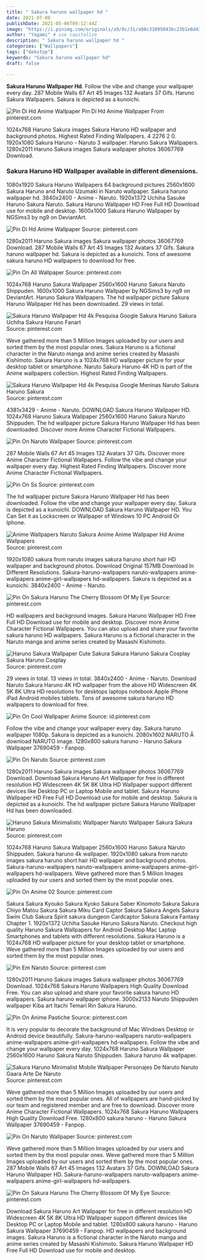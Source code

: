 ```yaml
---
title: " Sakura haruno wallpaper hd "
date: 2021-07-08
publishDate: 2021-05-06T09:12:44Z
image: "https://i.pinimg.com/originals/a9/8c/31/a98c31095043bc23b1e6d43d8048cf89.jpg"
author: "Yagami" # use capitalize
description: " Sakura haruno wallpaper hd "
categories: ["Wallpapers"]
tags: ["dekstop"]
keywords: "Sakura haruno wallpaper hd"
draft: false

---
```



**Sakura Haruno Wallpaper Hd**. Follow the vibe and change your wallpaper every day. 287 Mobile Walls 67 Art 45 Images 132 Avatars 37 Gifs. Haruno Sakura Wallpapers. Sakura is depicted as a kunoichi.

![Pin Di Hd Anime Wallpaper](https://i.pinimg.com/originals/23/ed/e0/23ede0f0ad93febd8550ce390884b446.png "Pin Di Hd Anime Wallpaper")
Pin Di Hd Anime Wallpaper From pinterest.com


1024x768 Haruno Sakura images Sakura Haruno HD wallpaper and background photos. Highest Rated Finding Wallpapers. 4 2276 2 0. 1920x1080 Sakura Haruno - Naruto 3 wallpaper. Haruno Sakura Wallpapers. 1280x2011 Haruno Sakura images Sakura wallpaper photos 36067769 Download.

### Sakura Haruno HD Wallpaper available in different dimensions.

1080x1920 Sakura Haruno Wallpapers 64 background pictures 2560x1600 Sakura Haruno and Naruto Uzumaki in Naruto wallpaper. Sakura haruno wallpaper hd. 3840x2400 - Anime - Naruto. 1920x1372 Uchiha Sasuke Haruno Sakura Naruto. Sakura Haruno Wallpaper HD Free Full HD Download use for mobile and desktop. 1600x1000 Sakura Haruno Wallpaper by NGSims3 by ng9 on DeviantArt.


![Pin Di Hd Anime Wallpaper](https://i.pinimg.com/originals/23/ed/e0/23ede0f0ad93febd8550ce390884b446.png "Pin Di Hd Anime Wallpaper")
Source: pinterest.com

1280x2011 Haruno Sakura images Sakura wallpaper photos 36067769 Download. 287 Mobile Walls 67 Art 45 Images 132 Avatars 37 Gifs. Sakura haruno wallpaper hd. Sakura is depicted as a kunoichi. Tons of awesome sakura haruno HD wallpapers to download for free.

![Pin On All Wallpaper](https://i.pinimg.com/originals/df/1b/bf/df1bbf32d4badd3d9aaf4a109d04bbc6.jpg "Pin On All Wallpaper")
Source: pinterest.com

1024x768 Haruno Sakura Wallpaper 2560x1600 Haruno Sakura Naruto Shippuden. 1600x1000 Sakura Haruno Wallpaper by NGSims3 by ng9 on DeviantArt. Haruno Sakura Wallpapers. The hd wallpaper picture Sakura Haruno Wallpaper Hd has been downloaded. 29 views in total.

![Sakura Haruno Wallpaper Hd 4k Pesquisa Google Sakura Haruno Sakura Uchiha Sakura Haruno Fanart](https://i.pinimg.com/originals/e9/4e/f4/e94ef4947d4dcc0c80a6e0284a5f5bff.png "Sakura Haruno Wallpaper Hd 4k Pesquisa Google Sakura Haruno Sakura Uchiha Sakura Haruno Fanart")
Source: pinterest.com

Weve gathered more than 5 Million Images uploaded by our users and sorted them by the most popular ones. Sakura Haruno is a fictional character in the Naruto manga and anime series created by Masashi Kishimoto. Sakura Haruno is a 1024x768 HD wallpaper picture for your desktop tablet or smartphone. Naruto Sakura Haruno 4K HD is part of the Anime wallpapers collection. Highest Rated Finding Wallpapers.

![Sakura Haruno Wallpaper Hd 4k Pesquisa Google Meninas Naruto Sakura Haruno Sakura](https://i.pinimg.com/originals/67/05/37/6705370e1677845a123836804e3e7f63.png "Sakura Haruno Wallpaper Hd 4k Pesquisa Google Meninas Naruto Sakura Haruno Sakura")
Source: pinterest.com

4381x3429 - Anime - Naruto. DOWNLOAD Sakura Haruno Wallpaper HD. 1024x768 Haruno Sakura Wallpaper 2560x1600 Haruno Sakura Naruto Shippuden. The hd wallpaper picture Sakura Haruno Wallpaper Hd has been downloaded. Discover more Anime Character Fictional Wallpapers.

![Pin On Naruto Wallpaper](https://i.pinimg.com/736x/fb/ed/d1/fbedd159c7bc26fe4714eb3f4cb01518.jpg "Pin On Naruto Wallpaper")
Source: pinterest.com

287 Mobile Walls 67 Art 45 Images 132 Avatars 37 Gifs. Discover more Anime Character Fictional Wallpapers. Follow the vibe and change your wallpaper every day. Highest Rated Finding Wallpapers. Discover more Anime Character Fictional Wallpapers.

![Pin On Ss](https://i.pinimg.com/originals/4a/48/48/4a48482e9ee1377ec1a052c4cef81b34.jpg "Pin On Ss")
Source: pinterest.com

The hd wallpaper picture Sakura Haruno Wallpaper Hd has been downloaded. Follow the vibe and change your wallpaper every day. Sakura is depicted as a kunoichi. DOWNLOAD Sakura Haruno Wallpaper HD. You Can Set it as Lockscreen or Wallpaper of Windows 10 PC Android Or Iphone.

![Anime Wallpapers Naruto Sakura Anime Anime Wallpaper Hd Anime Wallpapers](https://i.pinimg.com/originals/e6/da/ab/e6daabd658614ae71442106ae1535849.jpg "Anime Wallpapers Naruto Sakura Anime Anime Wallpaper Hd Anime Wallpapers")
Source: pinterest.com

1920x1080 sakura from naruto images sakura haruno short hair HD wallpaper and background photos. Download Original 157MB Download In Different Resolutions. Sakura-haruno-wallpapers naruto-wallpapers anime-wallpapers anime-girl-wallpapers hd-wallpapers. Sakura is depicted as a kunoichi. 3840x2400 - Anime - Naruto.

![Pin On Sakura Haruno The Cherry Blossom Of My Eye](https://i.pinimg.com/originals/f8/f9/43/f8f943829e0cf06cb8c89aa7fe8c225c.jpg "Pin On Sakura Haruno The Cherry Blossom Of My Eye")
Source: pinterest.com

HD wallpapers and background images. Sakura Haruno Wallpaper HD Free Full HD Download use for mobile and desktop. Discover more Anime Character Fictional Wallpapers. You can also upload and share your favorite sakura haruno HD wallpapers. Sakura Haruno is a fictional character in the Naruto manga and anime series created by Masashi Kishimoto.

![Haruno Sakura Wallpaper Cute Sakura Sakura Haruno Sakura Cosplay Sakura Haruno Cosplay](https://i.pinimg.com/originals/56/01/11/5601117844b0919ad9f39891f0e30019.jpg "Haruno Sakura Wallpaper Cute Sakura Sakura Haruno Sakura Cosplay Sakura Haruno Cosplay")
Source: pinterest.com

29 views in total. 13 views in total. 3840x2400 - Anime - Naruto. Download Naruto Sakura Haruno 4K HD wallpaper from the above HD Widescreen 4K 5K 8K Ultra HD resolutions for desktops laptops notebook Apple iPhone iPad Android mobiles tablets. Tons of awesome sakura haruno HD wallpapers to download for free.

![Pin On Cool Wallpaper Anime](https://i.pinimg.com/736x/5f/7a/c8/5f7ac829eeedb2cbaa76b9a35077c45e.jpg "Pin On Cool Wallpaper Anime")
Source: id.pinterest.com

Follow the vibe and change your wallpaper every day. Sakura haruno wallpaper 1080p. Sakura is depicted as a kunoichi. 2080x1602 NARUTO Â download NARUTO image. 1280x800 sakura haruno - Haruno Sakura Wallpaper 37690459 - Fanpop.

![Pin On Naruto](https://i.pinimg.com/originals/13/e9/fc/13e9fcac86c7538420e4c9e9188ff499.jpg "Pin On Naruto")
Source: pinterest.com

1280x2011 Haruno Sakura images Sakura wallpaper photos 36067769 Download. Download Sakura Haruno Art Wallpaper for free in different resolution HD Widescreen 4K 5K 8K Ultra HD Wallpaper support different devices like Desktop PC or Laptop Mobile and tablet. Sakura Haruno Wallpaper HD Free Full HD Download use for mobile and desktop. Sakura is depicted as a kunoichi. The hd wallpaper picture Sakura Haruno Wallpaper Hd has been downloaded.

![Haruno Sakura Minimalistic Wallpaper Naruto Wallpaper Sakura Sakura Haruno](https://i.pinimg.com/originals/a9/c5/98/a9c5988cf7a863fda3b2b76e85537f5c.png "Haruno Sakura Minimalistic Wallpaper Naruto Wallpaper Sakura Sakura Haruno")
Source: pinterest.com

1024x768 Haruno Sakura Wallpaper 2560x1600 Haruno Sakura Naruto Shippuden. Sakura haruno 4k wallpaper. 1920x1080 sakura from naruto images sakura haruno short hair HD wallpaper and background photos. Sakura-haruno-wallpapers naruto-wallpapers anime-wallpapers anime-girl-wallpapers hd-wallpapers. Weve gathered more than 5 Million Images uploaded by our users and sorted them by the most popular ones.

![Pin On Anime 02](https://i.pinimg.com/originals/c6/ec/45/c6ec4506c2ea9c0ada5c1e40ed17f0c4.jpg "Pin On Anime 02")
Source: pinterest.com

Sakura Sakura Kyouko Sakura Kyoko Sakura Saber Kinomoto Sakura Sakura Chiyo Matou Sakura Sakura Miku Card Captor Sakura Sakura Angels Sakura Swim Club Sakura Spirit sakura dungeon Cardcaptor Sakura Sakura Fantasy Chapter 1. 1920x1372 Uchiha Sasuke Haruno Sakura Naruto. Checkout high quality Haruno Sakura Wallpapers for Android Desktop Mac Laptop Smartphones and tablets with different resolutions. Sakura Haruno is a 1024x768 HD wallpaper picture for your desktop tablet or smartphone. Weve gathered more than 5 Million Images uploaded by our users and sorted them by the most popular ones.

![Pin Em Naruto](https://i.pinimg.com/originals/79/b6/60/79b6609647af989e1286c20029e0eef5.jpg "Pin Em Naruto")
Source: pinterest.com

1280x2011 Haruno Sakura images Sakura wallpaper photos 36067769 Download. 1024x768 Sakura Haruno Wallpapers High Quality Download Free. You can also upload and share your favorite sakura haruno HD wallpapers. Sakura haruno wallpaper iphone. 3000x2133 Naruto Shippuden wallpaper Kiba art Itachi Temari Rin Sakura Haruno.

![Pin On Anime Pastiche](https://i.pinimg.com/originals/01/97/50/01975009fb2c9e55925a3ce8c97f5ac9.jpg "Pin On Anime Pastiche")
Source: pinterest.com

It is very popular to decorate the background of Mac Windows Desktop or Android device beautifully. Sakura-haruno-wallpapers naruto-wallpapers anime-wallpapers anime-girl-wallpapers hd-wallpapers. Follow the vibe and change your wallpaper every day. 1024x768 Haruno Sakura Wallpaper 2560x1600 Haruno Sakura Naruto Shippuden. Sakura haruno 4k wallpaper.

![Sakura Haruno Minimalist Mobile Wallpaper Personajes De Naruto Naruto Gaara Arte De Naruto](https://i.pinimg.com/originals/65/e2/3b/65e23bff4dbc3c0aaabcc1851923e03c.png "Sakura Haruno Minimalist Mobile Wallpaper Personajes De Naruto Naruto Gaara Arte De Naruto")
Source: pinterest.com

Weve gathered more than 5 Million Images uploaded by our users and sorted them by the most popular ones. All of wallpapers are hand-picked by our team and registered member and are free to download. Discover more Anime Character Fictional Wallpapers. 1024x768 Sakura Haruno Wallpapers High Quality Download Free. 1280x800 sakura haruno - Haruno Sakura Wallpaper 37690459 - Fanpop.

![Pin On Naruto Wallpaper](https://i.pinimg.com/originals/4d/3d/f2/4d3df2c8925ce4d4ff37984d93a576a4.jpg "Pin On Naruto Wallpaper")
Source: pinterest.com

Weve gathered more than 5 Million Images uploaded by our users and sorted them by the most popular ones. Weve gathered more than 5 Million Images uploaded by our users and sorted them by the most popular ones. 287 Mobile Walls 67 Art 45 Images 132 Avatars 37 Gifs. DOWNLOAD Sakura Haruno Wallpaper HD. Sakura-haruno-wallpapers naruto-wallpapers anime-wallpapers anime-girl-wallpapers hd-wallpapers.

![Pin On Sakura Haruno The Cherry Blossom Of My Eye](https://i.pinimg.com/originals/a9/8c/31/a98c31095043bc23b1e6d43d8048cf89.jpg "Pin On Sakura Haruno The Cherry Blossom Of My Eye")
Source: pinterest.com

Download Sakura Haruno Art Wallpaper for free in different resolution HD Widescreen 4K 5K 8K Ultra HD Wallpaper support different devices like Desktop PC or Laptop Mobile and tablet. 1280x800 sakura haruno - Haruno Sakura Wallpaper 37690459 - Fanpop. HD wallpapers and background images. Sakura Haruno is a fictional character in the Naruto manga and anime series created by Masashi Kishimoto. Sakura Haruno Wallpaper HD Free Full HD Download use for mobile and desktop.

